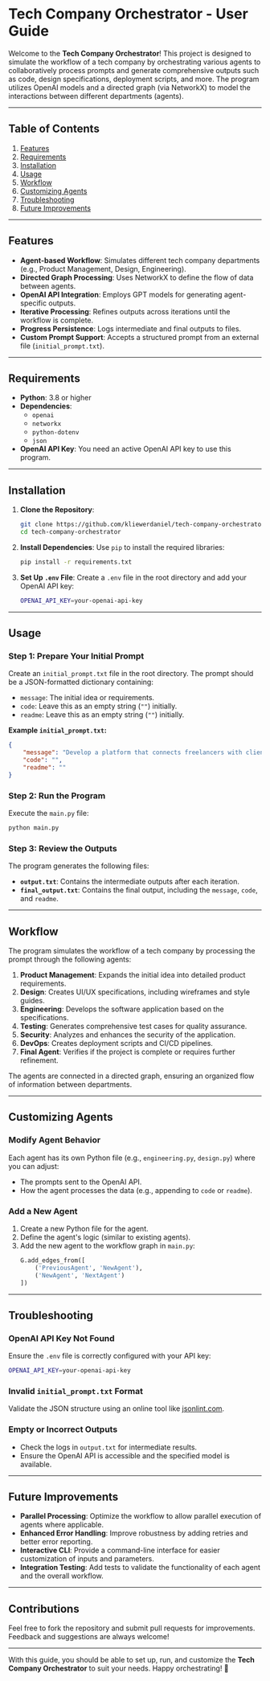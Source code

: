 # Tech Company Orchestrator - User Guide

Welcome to the **Tech Company Orchestrator**! This project is designed to simulate the workflow of a tech company by orchestrating various agents to collaboratively process prompts and generate comprehensive outputs such as code, design specifications, deployment scripts, and more. The program utilizes OpenAI models and a directed graph (via NetworkX) to model the interactions between different departments (agents).

---

## Table of Contents
1. [Features](#features)
2. [Requirements](#requirements)
3. [Installation](#installation)
4. [Usage](#usage)
5. [Workflow](#workflow)
6. [Customizing Agents](#customizing-agents)
7. [Troubleshooting](#troubleshooting)
8. [Future Improvements](#future-improvements)

---

## Features

- **Agent-based Workflow**: Simulates different tech company departments (e.g., Product Management, Design, Engineering).
- **Directed Graph Processing**: Uses NetworkX to define the flow of data between agents.
- **OpenAI API Integration**: Employs GPT models for generating agent-specific outputs.
- **Iterative Processing**: Refines outputs across iterations until the workflow is complete.
- **Progress Persistence**: Logs intermediate and final outputs to files.
- **Custom Prompt Support**: Accepts a structured prompt from an external file (`initial_prompt.txt`).

---

## Requirements

- **Python**: 3.8 or higher
- **Dependencies**:
  - `openai`
  - `networkx`
  - `python-dotenv`
  - `json`
- **OpenAI API Key**: You need an active OpenAI API key to use this program.

---

## Installation

1. **Clone the Repository**:
   ```bash
   git clone https://github.com/kliewerdaniel/tech-company-orchestrator.git
   cd tech-company-orchestrator
   ```

2. **Install Dependencies**:
   Use `pip` to install the required libraries:
   ```bash
   pip install -r requirements.txt
   ```

3. **Set Up `.env` File**:
   Create a `.env` file in the root directory and add your OpenAI API key:
   ```bash
   OPENAI_API_KEY=your-openai-api-key
   ```

---

## Usage

### Step 1: Prepare Your Initial Prompt
Create an `initial_prompt.txt` file in the root directory. The prompt should be a JSON-formatted dictionary containing:

- `message`: The initial idea or requirements.
- `code`: Leave this as an empty string (`""`) initially.
- `readme`: Leave this as an empty string (`""`) initially.

**Example `initial_prompt.txt`:**
```json
{
    "message": "Develop a platform that connects freelancers with clients using AI for project matching.",
    "code": "",
    "readme": ""
}
```

### Step 2: Run the Program
Execute the `main.py` file:
```bash
python main.py
```

### Step 3: Review the Outputs
The program generates the following files:
- **`output.txt`**: Contains the intermediate outputs after each iteration.
- **`final_output.txt`**: Contains the final output, including the `message`, `code`, and `readme`.

---

## Workflow

The program simulates the workflow of a tech company by processing the prompt through the following agents:

1. **Product Management**: Expands the initial idea into detailed product requirements.
2. **Design**: Creates UI/UX specifications, including wireframes and style guides.
3. **Engineering**: Develops the software application based on the specifications.
4. **Testing**: Generates comprehensive test cases for quality assurance.
5. **Security**: Analyzes and enhances the security of the application.
6. **DevOps**: Creates deployment scripts and CI/CD pipelines.
7. **Final Agent**: Verifies if the project is complete or requires further refinement.

The agents are connected in a directed graph, ensuring an organized flow of information between departments.

---

## Customizing Agents

### Modify Agent Behavior
Each agent has its own Python file (e.g., `engineering.py`, `design.py`) where you can adjust:
- The prompts sent to the OpenAI API.
- How the agent processes the data (e.g., appending to `code` or `readme`).

### Add a New Agent
1. Create a new Python file for the agent.
2. Define the agent's logic (similar to existing agents).
3. Add the new agent to the workflow graph in `main.py`:
   ```python
   G.add_edges_from([
       ('PreviousAgent', 'NewAgent'),
       ('NewAgent', 'NextAgent')
   ])
   ```

---

## Troubleshooting

### OpenAI API Key Not Found
Ensure the `.env` file is correctly configured with your API key:
```bash
OPENAI_API_KEY=your-openai-api-key
```

### Invalid `initial_prompt.txt` Format
Validate the JSON structure using an online tool like [jsonlint.com](https://jsonlint.com).

### Empty or Incorrect Outputs
- Check the logs in `output.txt` for intermediate results.
- Ensure the OpenAI API is accessible and the specified model is available.

---

## Future Improvements

- **Parallel Processing**: Optimize the workflow to allow parallel execution of agents where applicable.
- **Enhanced Error Handling**: Improve robustness by adding retries and better error reporting.
- **Interactive CLI**: Provide a command-line interface for easier customization of inputs and parameters.
- **Integration Testing**: Add tests to validate the functionality of each agent and the overall workflow.

---

## Contributions

Feel free to fork the repository and submit pull requests for improvements. Feedback and suggestions are always welcome!

---


With this guide, you should be able to set up, run, and customize the **Tech Company Orchestrator** to suit your needs. Happy orchestrating! 🎉
